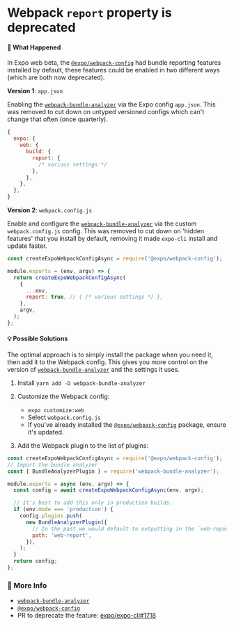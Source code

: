 # Webpack `report` property is deprecated

#### 🤔 What Happened

In Expo web beta, the [`@expo/webpack-config`][webpack-config] had bundle reporting features installed by default, these features could be enabled in two different ways (which are both now deprecated).

**Version 1**: `app.json`

Enabling the [`webpack-bundle-analyzer`][webpack-bundle-analyzer] via the Expo config `app.json`. This was removed to cut down on untyped versioned configs which can't change that often (once quarterly).

```js
{
  expo: {
    web: {
      build: {
        report: {
          /* various settings */
        },
      },
    },
  },
}
```

**Version 2**: `webpack.config.js`

Enable and configure the [`webpack-bundle-analyzer`][webpack-bundle-analyzer] via the custom `webpack.config.js` config. This was removed to cut down on 'hidden features' that you install by default, removing it made `expo-cli` install and update faster.

```js
const createExpoWebpackConfigAsync = require('@expo/webpack-config');

module.exports = (env, argv) => {
  return createExpoWebpackConfigAsync(
    {
      ...env,
      report: true, // { /* various settings */ },
    },
    argv,
  );
};
```

#### 💡 Possible Solutions

The optimal approach is to simply install the package when you need it, then add it to the Webpack config. This gives you more control on the version of [`webpack-bundle-analyzer`][webpack-bundle-analyzer] and the settings it uses.

1. Install `yarn add -D webpack-bundle-analyzer`
2. Customize the Webpack config:

   - `expo customize:web`
   - Select `webpack.config.js`
   - If you've already installed the [`@expo/webpack-config`][webpack-config] package, ensure it's updated.

3. Add the Webpack plugin to the list of plugins:

```js
const createExpoWebpackConfigAsync = require('@expo/webpack-config');
// Import the bundle analyzer
const { BundleAnalyzerPlugin } = require('webpack-bundle-analyzer');

module.exports = async (env, argv) => {
  const config = await createExpoWebpackConfigAsync(env, argv);

  // It's best to add this only in production builds.
  if (env.mode === 'production') {
    config.plugins.push(
      new BundleAnalyzerPlugin({
        // In the past we would default to outputting in the `web-report` folder, you don't need to do this.
        path: 'web-report',
      }),
    );
  }
  return config;
};
```

### 🔗 More Info

- [`webpack-bundle-analyzer`][webpack-bundle-analyzer]
- [`@expo/webpack-config`][webpack-config]
- PR to deprecate the feature: [expo/expo-cli#1718](https://github.com/expo/expo-cli/pull/1718)

[webpack-bundle-analyzer]: https://www.npmjs.com/package/webpack-bundle-analyzer
[webpack-config]: https://www.npmjs.com/package/@expo/webpack-config
